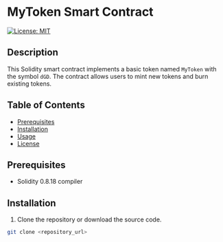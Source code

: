 # MyToken Smart Contract

[![License: MIT](https://img.shields.io/badge/License-MIT-blue.svg)](https://opensource.org/licenses/MIT)

## Description

This Solidity smart contract implements a basic token named `MyToken` with the symbol `dGD`. The contract allows users to mint new tokens and burn existing tokens.

## Table of Contents

- [Prerequisites](#prerequisites)
- [Installation](#installation)
- [Usage](#usage)
- [License](#license)

## Prerequisites

- Solidity 0.8.18 compiler

## Installation

1. Clone the repository or download the source code.

```bash
git clone <repository_url>
